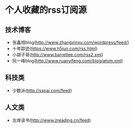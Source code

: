 # 个人收藏的rss订阅源

## 技术博客

* 张鑫旭blog(http://www.zhangxinxu.com/wordpress/feed/)
* 十年踪迹(https://www.h5jun.com/rss.html)
* 小胡子哥(http://www.barretlee.com/rss2.xml)
* 阮一峰blog(http://www.ruanyifeng.com/blog/atom.xml)

## 科技类

* 少数派(http://sspai.com/feed)

## 人文类

* 左岸读书(http://www.zreading.cn/feed)